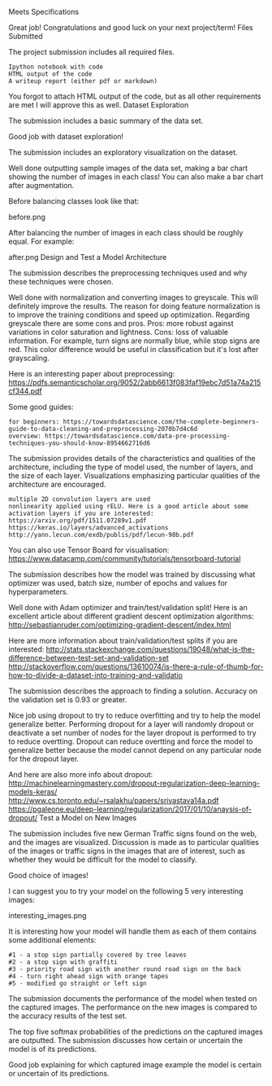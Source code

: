 
Meets Specifications

Great job! Congratulations and good luck on your next project/term!
Files Submitted

The project submission includes all required files.

    Ipython notebook with code
    HTML output of the code
    A writeup report (either pdf or markdown)

You forgot to attach HTML output of the code, but as all other requirements are met I will approve this as well.
Dataset Exploration

The submission includes a basic summary of the data set.

Good job with dataset exploration!

The submission includes an exploratory visualization on the dataset.

Well done outputting sample images of the data set, making a bar chart showing the number of images in each class! You can also make a bar chart after augmentation.

Before balancing classes look like that:

before.png

After balancing the number of images in each class should be roughly equal. For example:

after.png
Design and Test a Model Architecture

The submission describes the preprocessing techniques used and why these techniques were chosen.

Well done with normalization and converting images to greyscale. This will definitely improve the results. The reason for doing feature normalization is to improve the training conditions and speed up optimization. Regarding greyscale there are some cons and pros.
Pros: more robust against variations in color saturation and lightness.
Cons: loss of valuable information. For example, turn signs are normally blue, while stop signs are red. This color difference would be useful in classification but it's lost after grayscaling.

Here is an interesting paper about preprocessing:
https://pdfs.semanticscholar.org/9052/2abb6613f083faf19ebc7d51a74a215cf344.pdf

Some good guides:

    for beginners: https://towardsdatascience.com/the-complete-beginners-guide-to-data-cleaning-and-preprocessing-2070b7d4c6d
    overview: https://towardsdatascience.com/data-pre-processing-techniques-you-should-know-8954662716d6

The submission provides details of the characteristics and qualities of the architecture, including the type of model used, the number of layers, and the size of each layer. Visualizations emphasizing particular qualities of the architecture are encouraged.

    multiple 2D convolution layers are used
    nonlinearity applied using rELU. Here is a good article about some activation layers if you are interested:
    https://arxiv.org/pdf/1511.07289v1.pdf
    https://keras.io/layers/advanced_activations
    http://yann.lecun.com/exdb/publis/pdf/lecun-98b.pdf

You can also use Tensor Board for visualisation:
https://www.datacamp.com/community/tutorials/tensorboard-tutorial

The submission describes how the model was trained by discussing what optimizer was used, batch size, number of epochs and values for hyperparameters.

Well done with Adam optimizer and train/test/validation split!
Here is an excellent article about different gradient descent optimization algorithms:
http://sebastianruder.com/optimizing-gradient-descent/index.html

Here are more information about train/validation/test splits if you are interested:
http://stats.stackexchange.com/questions/19048/what-is-the-difference-between-test-set-and-validation-set
http://stackoverflow.com/questions/13610074/is-there-a-rule-of-thumb-for-how-to-divide-a-dataset-into-training-and-validatio

The submission describes the approach to finding a solution. Accuracy on the validation set is 0.93 or greater.

Nice job using dropout to try to reduce overfitting and try to help the model generalize better. Performing dropout for a layer will randomly dropout or deactivate a set number of nodes for the layer dropout is performed to try to reduce overtting. Dropout can reduce overtting and force the model to generalize better because the model cannot depend on any particular node for the dropout layer.

And here are also more info about dropout:
http://machinelearningmastery.com/dropout-regularization-deep-learning-models-keras/
http://www.cs.toronto.edu/~rsalakhu/papers/srivastava14a.pdf
https://pgaleone.eu/deep-learning/regularization/2017/01/10/anaysis-of-dropout/
Test a Model on New Images

The submission includes five new German Traffic signs found on the web, and the images are visualized. Discussion is made as to particular qualities of the images or traffic signs in the images that are of interest, such as whether they would be difficult for the model to classify.

Good choice of images!

I can suggest you to try your model on the following 5 very interesting images:

interesting_images.png

It is interesting how your model will handle them as each of them contains some additional elements:

    #1 - a stop sign partially covered by tree leaves
    #2 - a stop sign with graffiti
    #3 - priority road sign with another round road sign on the back
    #4 - turn right ahead sign with orange tapes
    #5 - modified go straight or left sign

The submission documents the performance of the model when tested on the captured images. The performance on the new images is compared to the accuracy results of the test set.

The top five softmax probabilities of the predictions on the captured images are outputted. The submission discusses how certain or uncertain the model is of its predictions.

Good job explaining for which captured image example the model is certain or uncertain of its predictions.

